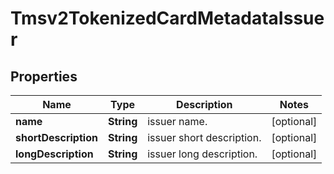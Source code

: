 
# Tmsv2TokenizedCardMetadataIssuer

## Properties
Name | Type | Description | Notes
------------ | ------------- | ------------- | -------------
**name** | **String** | issuer name.  |  [optional]
**shortDescription** | **String** | issuer short description.  |  [optional]
**longDescription** | **String** | issuer long  description.  |  [optional]




